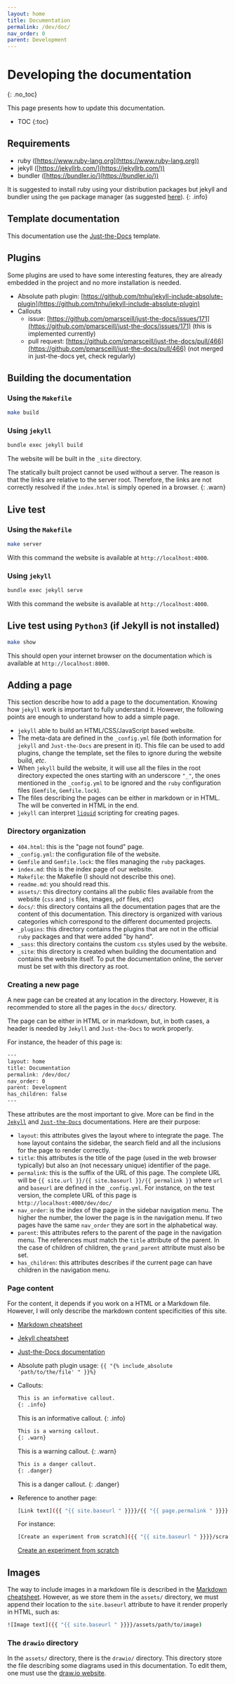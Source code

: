 ```yaml
---
layout: home
title: Documentation
permalink: /dev/doc/
nav_order: 0
parent: Development
---
```


# Developing the documentation
{: .no_toc}
<!-- *Last update: {% last_modified_at %}* -->

This page presents how to update this documentation.

- TOC
{:toc}

## Requirements
- ruby ([https://www.ruby-lang.org](https://www.ruby-lang.org))
- jekyll ([https://jekyllrb.com/](https://jekyllrb.com/))
- bundler ([https://bundler.io/](https://bundler.io/))

It is suggested to install ruby using your distribution packages but jekyll and
bundler using the `gem` package manager (as suggested
[here](https://jekyllrb.com/)).
{: .info}

## Template documentation
This documentation use the
[Just-the-Docs](https://pmarsceill.github.io/just-the-docs/) template.

## Plugins
Some plugins are used to have some interesting features, they are already
embedded in the project and no more installation is needed.
- Absolute path plugin: [https://github.com/tnhu/jekyll-include-absolute-plugin](https://github.com/tnhu/jekyll-include-absolute-plugin)
- Callouts
  - issue: [https://github.com/pmarsceill/just-the-docs/issues/171](https://github.com/pmarsceill/just-the-docs/issues/171) (this is implemented currently)
  - pull request: [https://github.com/pmarsceill/just-the-docs/pull/466](https://github.com/pmarsceill/just-the-docs/pull/466) (not merged in just-the-docs yet, check regularly)

## Building the documentation
### Using the `Makefile`
```sh
make build
```

### Using `jekyll`
```sh
bundle exec jekyll build
```

The website will be built in the `_site` directory.

The statically built project cannot be used without a server. The reason is that
the links are relative to the server root. Therefore, the links are not
correctly resolved if the `index.html` is simply opened in a browser.
{: .warn}

## Live test
### Using the `Makefile`
```sh
make server
```
With this command the website is available at `http://localhost:4000`.

### Using `jekyll`
```sh
bundle exec jekyll serve
```
With this command the website is available at `http://localhost:4000`.

## Live test using `Python3` (if Jekyll is not installed)
```sh
make show
```
This should open your internet browser on the documentation which is available at `http://localhost:8000`.

## Adding a page

This section describe how to add a page to the documentation. Knowing how
`jekyll` work is important to fully understand it. However, the following points
are enough to understand how to add a simple page.

- `jekyll` able to build an HTML/CSS/JavaScript based website.
- The meta-data are defined in the `_config.yml` file (both information for
  `jekyll` and `Just-the-Docs` are present in it). This file can be used to add plugins, change the template, set the files to ignore during the website build, _etc_.
- When `jekyll` build the website, it will use all the files in the root
  directory expected the ones starting with an underscore `"_"`, the ones
  mentioned in the `_config.yml` to be ignored and the `ruby` configuration
  files (`Gemfile`, `Gemfile.lock`).
- The files describing the pages can be either in markdown or in HTML. The will
  be converted in HTML in the end.
- `jekyll` can interpret [`liquid`](https://jekyllrb.com/docs/liquid/) scripting
  for creating pages.

### Directory organization
- `404.html`: this is the "page not found" page.
- `_config.yml`: the configuration file of the website.
- `Gemfile` and `Gemfile.lock`: the files managing the `ruby` packages.
- `index.md`: this is the index page of our website.
- `Makefile`: the Makefile (I should not describe this one).
- `readme.md`: you should read this.
- `assets/`: this directory contains all the public files available from the
  website (`css` and `js` files, images, `pdf` files, _etc_)
- `docs/`: this directory contains all the documentation pages that are the
  content of this documentation. This directory is organized with various
  categories which correspond to the different documented projects.
- `_plugins`: this directory contains the plugins that are not in the official
  `ruby` packages and that were added "by hand".
- `_sass`: this directory contains the custom `css` styles used by the website.
- `_site`: this directory is created when building the documentation and
  contains the website itself. To put the documentation online, the server must
  be set with this directory as root.
  
### Creating a new page
A new page can be created at any location in the directory. However, it is
recommended to store all the pages in the `docs/` directory.

The page can be either in HTML or in markdown, but, in both cases, a header is
needed by `Jekyll` and `Just-the-Docs` to work properly.

For instance, the header of this page is:
```sh
---
layout: home
title: Documentation
permalink: /dev/doc/
nav_order: 0
parent: Development
has_children: false
---
```

These attributes are the most important to give. More can be find in the
[`Jekyll`](https://jekyllrb.com/) and
[`Just-the-Docs`](https://pmarsceill.github.io/just-the-docs/) documentations.
Here are their purpose:
- `layout`: this attributes gives the layout where to integrate the page. The
  `home` layout contains the sidebar, the search field and all the inclusions
  for the page to render correctly.
- `title`: this attributes is the title of the page (used in the web browser
  typically) but also an (not necessary unique) identifier of the page.
- `permalink`: this is the suffix of the URL of this page. The complete URL will
  be `{{ site.url }}/{{ site.baseurl }}/{{ permalink }}` where `url` and
  `baseurl` are defined in the `_config.yml`. For instance, on the test version,
  the complete URL of this page is `http://localhost:4000/dev/doc/`
- `nav_order`: is the index of the page in the sidebar navigation menu. The higher
  the number, the lower the page is in the navigation menu. If two pages have
  the same `nav_order` they are sort in the alphabetical way.
- `parent`: this attributes refers to the parent of the page in the navigation
  menu. The references must match the `title` attribute of the parent. In the
  case of children of children, the `grand_parent` attribute must also be set.
- `has_children`: this attributes describes if the current page can have
  children in the navigation menu.

### Page content
For the content, it depends if you work on a HTML or a Markdown file. However, I
will only describe the markdown content specificities of this site.

- [Markdown cheatsheet](https://github.com/adam-p/markdown-here/wiki/Markdown-Cheatsheet)
- [Jekyll cheatsheet](https://devhints.io/jekyll)
- [Just-the-Docs documentation](https://pmarsceill.github.io/just-the-docs/)
- Absolute path plugin usage: `{{ "{% include_absolute 'path/to/the/file' " }}%}`
- Callouts:
  ```sh
  This is an informative callout.
  {: .info}
  ```
  
  This is an informative callout.
  {: .info}

  ```sh
  This is a warning callout.
  {: .warn}
  ```
  
  This is a warning callout.
  {: .warn}
  
  ```sh
  This is a danger callout.
  {: .danger}
  ```

  This is a danger callout.
  {: .danger}

- Reference to another page:
  ```sh
  [Link text]({{ "{{ site.baseurl " }}}}/{{ "{{ page.permalink " }}}})
  ```
  For instance:
  ```sh
  [Create an experiment from scratch]({{ "{{ site.baseurl " }}}}/scratch/)
  ```
  [Create an experiment from scratch]({{site.baseurl}}/scratch/)

## Images
The way to include images in a markdown file is described in the [Markdown
cheatsheet](https://github.com/adam-p/markdown-here/wiki/Markdown-Cheatsheet).
However, as we store them in the `assets/` directory, we must append their
location to the `site.baseurl` attribute to have it render properly in HTML,
such as:
```sh
![Image text]({{ "{{ site.baseurl " }}}}/assets/path/to/image)
```

### The `drawio` directory
In the `assets/` directory, there is the `drawio/` directory. This directory
store the file describing some diagrams used in this documentation. To edit
them, one must use the [draw.io website](https://app.diagrams.net/).
